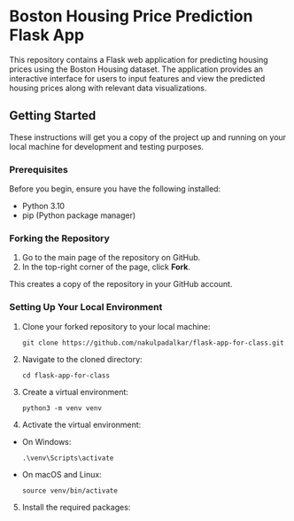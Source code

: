 # Boston Housing Price Prediction Flask App

This repository contains a Flask web application for predicting housing prices using the Boston Housing dataset. The application provides an interactive interface for users to input features and view the predicted housing prices along with relevant data visualizations.

## Getting Started

These instructions will get you a copy of the project up and running on your local machine for development and testing purposes.

### Prerequisites

Before you begin, ensure you have the following installed:
- Python 3.10
- pip (Python package manager)

### Forking the Repository

1. Go to the main page of the repository on GitHub.
2. In the top-right corner of the page, click **Fork**.

This creates a copy of the repository in your GitHub account.

### Setting Up Your Local Environment

1. Clone your forked repository to your local machine:
    ```
    git clone https://github.com/nakulpadalkar/flask-app-for-class.git
    ```
2. Navigate to the cloned directory:
    ```
    cd flask-app-for-class
    ```
3. Create a virtual environment:
    ```
    python3 -m venv venv
    ```
4. Activate the virtual environment:

- On Windows:
  ```
  .\venv\Scripts\activate
  ```
- On macOS and Linux:
  ```
  source venv/bin/activate
  ```
5. Install the required packages:



